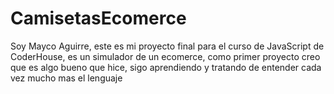 ﻿# CamisetasEcomerce
Soy Mayco Aguirre, este es mi proyecto final para el curso de JavaScript de CoderHouse, es un simulador de un ecomerce, como primer proyecto creo que es algo bueno que hice, sigo aprendiendo y tratando de entender cada vez mucho mas el lenguaje
